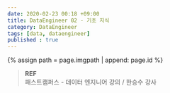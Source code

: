 ```yaml
---
date: 2020-02-23 00:18 +09:00
title: DataEngineer 02 - 기초 지식
category: DataEngineer
tags: [data, dataengineer]
published : true
---
```

{% assign path = page.imgpath | append: page.id %}


> **REF**  
> 패스트캠퍼스 - 데이터 엔지니어 강의 / 한승수 강사  